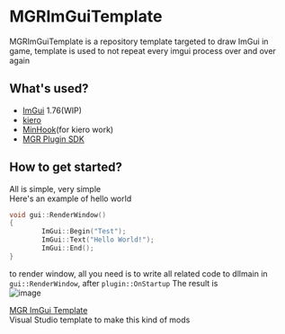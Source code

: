 # MGRImGuiTemplate
MGRImGuiTemplate is a repository template targeted to draw ImGui in game, template is used to not repeat every imgui process over and over again

## What's used?
- [ImGui](https://github.com/ocornut/imgui) 1.76(WIP)
- [kiero](https://github.com/Rebzzel/kiero/tree/master)
- [MinHook](https://github.com/TsudaKageyu/minhook)(for kiero work)
- [MGR Plugin SDK](https://github.com/Frouk3/mgr-plugin-sdk)

## How to get started?
All is simple, very simple<br/>
Here's an example of hello world
```cpp
void gui::RenderWindow()
{
        ImGui::Begin("Test");
        ImGui::Text("Hello World!");
        ImGui::End();
}
```

to render window, all you need is to write all related code to dllmain in `gui::RenderWindow`, after `plugin::OnStartup`
The result is<br/>
![image](https://github.com/Frouk3/MGRImGuiTemplate/assets/68140414/fd3ba97e-fb05-47bc-bc7b-a1a402dadd01)


[MGR ImGui Template](https://github.com/Frouk3/MGRImGuiTemplate/files/12339727/MGR.ImGui.Template.zip)<br />
Visual Studio template to make this kind of mods

